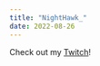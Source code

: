 ```yaml
---
title: "NightHawk_"
date: 2022-08-26
---
```


Check out my <a href = "https://www.twitch.tv/nighthawk_">Twitch</a>!

